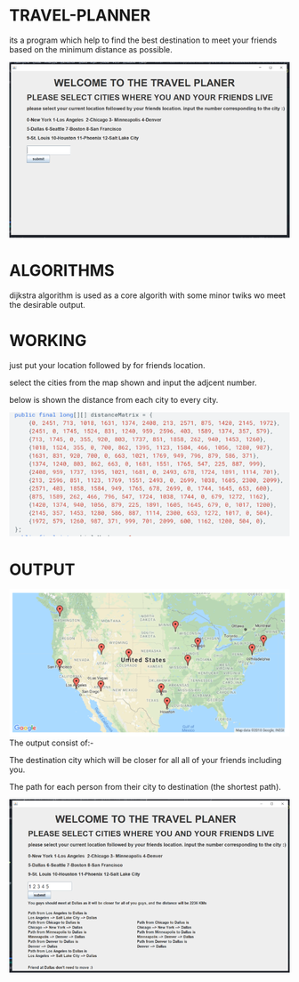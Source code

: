 # TRAVEL-PLANNER

its a program which help to find the best destination to meet your friends based on the minimum distance as possible.


![](IMAGES/Capture.png)


# ALGORITHMS
dijkstra algorithm is used as a core algorith with some minor twiks wo meet the desirable output.

# WORKING
just put your location followed by for friends location.

select the cities from the map shown and input the adjcent number.

below is shown the distance from each city to every city.

![](IMAGES/Capture_4.PNG)

# OUTPUT
![](IMAGES/Capture_3.PNG)
The output consist of:-

The destination city which will be closer for all all of your friends including you.

The path for each person from their city to destination (the shortest path).


![](IMAGES/Capture_2.png)
